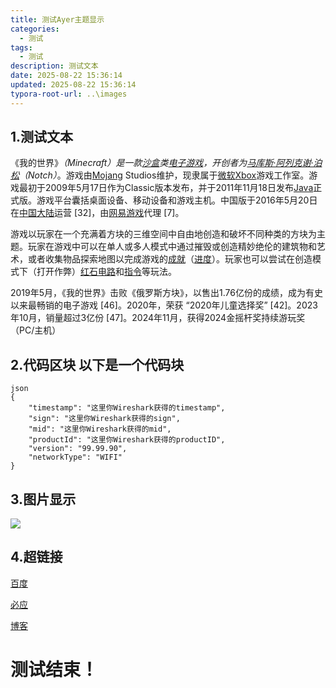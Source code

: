 ```yaml
---
title: 测试Ayer主题显示
categories:
  - 测试
tags:
  - 测试
description: 测试文本
date: 2025-08-22 15:36:14
updated: 2025-08-22 15:36:14
typora-root-url: ..\images
---
```


<!-- 文章正文开头... -->

<!--more-->

## 1.测试文本

《我的世界》*（Minecraft）*是一款[沙盒](https://baike.baidu.com/item/沙盒/18364354?fromModule=lemma_inlink)类[电子游戏](https://baike.baidu.com/item/电子游戏/195750?fromModule=lemma_inlink)，开创者为[马库斯·阿列克谢·泊松](https://baike.baidu.com/item/马库斯·阿列克谢·泊松/6980057?fromModule=lemma_inlink)*（Notch）*。游戏由[Mojang](https://baike.baidu.com/item/Mojang/2253597?fromModule=lemma_inlink) Studios维护，现隶属于[微软](https://baike.baidu.com/item/微软/124767?fromModule=lemma_inlink)[Xbox](https://baike.baidu.com/item/Xbox/19680933?fromModule=lemma_inlink)游戏工作室。游戏最初于2009年5月17日作为Classic版本发布，并于2011年11月18日发布[Java](https://baike.baidu.com/item/Java/85979?fromModule=lemma_inlink)正式版。游戏平台囊括桌面设备、移动设备和游戏主机。中国版于2016年5月20日在[中国大陆](https://baike.baidu.com/item/中国大陆/5944925?fromModule=lemma_inlink)运营 [32]，由[网易游戏](https://baike.baidu.com/item/网易游戏/1918119?fromModule=lemma_inlink)代理 [7]。

游戏以玩家在一个充满着方块的三维空间中自由地创造和破坏不同种类的方块为主题。玩家在游戏中可以在单人或多人模式中通过摧毁或创造精妙绝伦的建筑物和艺术，或者收集物品探索地图以完成游戏的[成就](https://baike.baidu.com/item/成就/19928754?fromModule=lemma_inlink)（[进度](https://baike.baidu.com/item/进度/24472016?fromModule=lemma_inlink)）。玩家也可以尝试在创造模式下（打开作弊）[红石电路](https://baike.baidu.com/item/红石电路/6384512?fromModule=lemma_inlink)和[指令](https://baike.baidu.com/item/指令/18765029?fromModule=lemma_inlink)等玩法。

2019年5月，《我的世界》击败《俄罗斯方块》，以售出1.76亿份的成绩，成为有史以来最畅销的电子游戏 [46]。2020年，荣获 “2020年儿童选择奖” [42]。2023年10月，销量超过3亿份 [47]。2024年11月，获得2024金摇杆奖持续游玩奖（PC/主机）

## 2.代码区块 以下是一个代码块

```
json
{
    "timestamp": "这里你Wireshark获得的timestamp",
    "sign": "这里你Wireshark获得的sign",
    "mid": "这里你Wireshark获得的mid", 
    "productId": "这里你Wireshark获得的productID",
    "version": "99.99.90",
    "networkType": "WIFI"
}
```

## 3.图片显示

![](\images\1.jpg)

 

## 4.超链接

[百度](baidu.com)

[必应](bing.com)

[博客](http://localhost:4000/)





# 测试结束！
